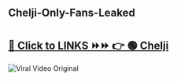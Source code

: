 
 ## Chelji-Only-Fans-Leaked

# <h2><a href="https://clipsfans.com/Chelji&ref=git">🔗 Click to LINKS ⏩⏩ 👉 🟢 Chelji </a></h2>

<a href="https://clipsfans.com/Chelji&ref=git" rel="nofollow" data-target="animated-image.originalLink"><img src="https://i.ibb.co.com/xMMVF88/686577567.gif" alt="Viral Video Original" style="max-width: 100%; display: inline-block;" data-target="animated-image.originalImage"></a>
